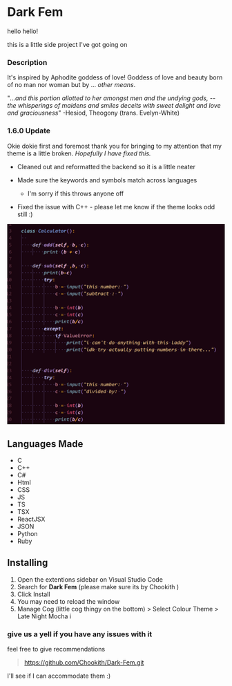# Dark Fem

hello hello!

this is a little side project I've got going on

### Description

It's inspired by Aphodite goddess of love! Goddess of love and beauty born of no man nor woman but by ... _other means_.

"_...and this portion allotted to her amongst men and the undying gods, -- the whisperings of maidens and smiles deceits with sweet delight and love and graciousness_"
-Hesiod, Theogony (trans. Evelyn-White)

### 1.6.0 Update

Okie dokie first and foremost thank you for bringing to my attention that my theme is a little broken. _Hopefully I have fixed this._

- Cleaned out and reformatted the backend so it is a little neater

- Made sure the keywords and symbols match across languages

  - I'm sorry if this throws anyone off

- Fixed the issue with C++ - please let me know if the theme looks odd still :)

![Dark Fem Code Example](https://raw.githubusercontent.com/Chookith/Dark-Fem/refs/heads/main/images/Dark-fem-1.6.0.png)

## Languages Made

- C
- C++
- C#
- Html
- CSS
- JS
- TS
- TSX
- ReactJSX
- JSON
- Python
- Ruby

## Installing

1. Open the extentions sidebar on Visual Studio Code
1. Search for <b>Dark Fem</b> (please make sure its by Chookith )
1. Click Install
1. You may need to reload the window
1. Manage Cog (little cog thingy on the bottom) > Select Colour Theme > Late Night Mocha i

### give us a yell if you have any issues with it

feel free to give recommendations

> https://github.com/Chookith/Dark-Fem.git

I'll see if I can accommodate them :)
